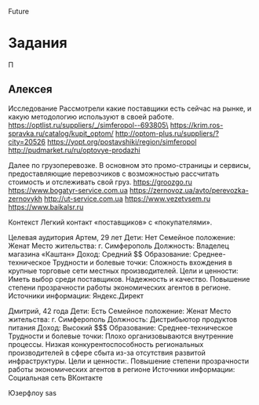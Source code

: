 Future

# Задания
П

## Алексея 
Исследование
Рассмотрели какие поставщики есть сейчас на рынке, и какую методологию используют в своей работе.
https://optlist.ru/suppliers/_/simferopol--693805\
https://krim.ros-spravka.ru/catalog/kupit_optom/
http://optom-plus.ru/suppliers/?city=20526
https://yopt.org/postavshiki/region/simferopol
http://pudmarket.ru/ru/optovye-prodazhi

Далее по грузоперевозке. В основном это промо-страницы и сервисы, предоставляющие перевозчиков с возможностью рассчитать стоимость и отслеживать свой груз.
https://groozgo.ru
https://www.bogatyr-service.com.ua
https://zernovoz.ua/avto/perevozka-zernovykh
http://ut-service.com.ua
https://www.vezetvsem.ru
https://www.baikalsr.ru

Контекст
Легкий контакт «поставщиков» с «покупателями».

Целевая аудитория
Артем, 29 лет
Дети: Нет
Семейное положение: Женат
Место жительства: г. Симферополь
Должность: Владелец магазина «Каштан»
Доход: Средний $$
Образование: Среднее-техническое
Трудности и болевые точки: Сложность вхождения в крупные торговые сети местных производителей.
Цели и ценности: Иметь выбор среди поставщиков. Надежность и качество. Повышение степени прозрачности работы экономических агентов в регионе.
Источники информации: Яндекс.Директ

Дмитрий, 42 года
Дети: Есть
Семейное положение: Женат
Место жительства: г. Симферополь
Должность: Дистрибьютор продуктов питания
Доход: Высокий $$$
Образование: Среднее-техническое
Трудности и болевые точки: Плохо организовываются внутренние процессы. Низкая конкурентоспособность региональных производителей в сфере сбыта из-за отсутствия развитой инфраструктуры.
Цели и ценности:. Повышение степени прозрачности работы экономических агентов в регионе
Источники информации: Социальная сеть ВКонтакте

Юзерфлоу sas